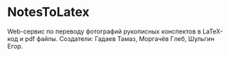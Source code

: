 # NotesToLatex
Web-сервис по переводу фотографий рукописных конспектов в LaTeX-код и pdf файлы. Создатели: Гадаев Тамаз, Моргачёв Глеб, Шульгин Егор.
